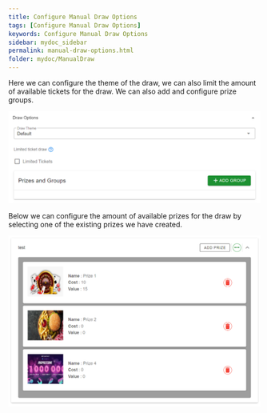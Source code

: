 ```yaml
---
title: Configure Manual Draw Options
tags: [Configure Manual Draw Options]
keywords: Configure Manual Draw Options
sidebar: mydoc_sidebar
permalink: manual-draw-options.html
folder: mydoc/ManualDraw
---
```


Here we can configure the theme of the draw, we can also limit the amount of available tickets for the draw. We can also add and configure prize groups.


<img src="\img\Promotions\DrawOptions.png" alt="">

Below we can configure the amount of available prizes for the draw by selecting one of the existing prizes we have created.

<img src="\img\Promotions\DrawPrizeGroups.png" alt="">